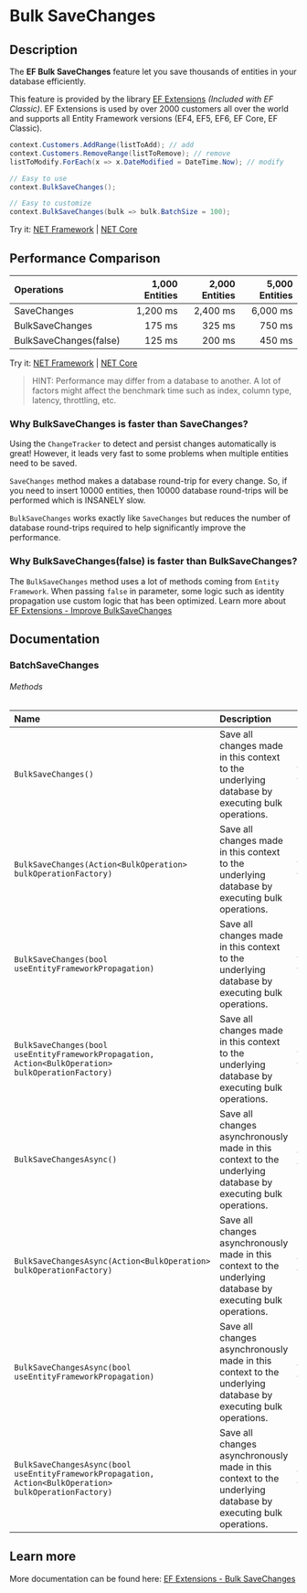 # Bulk SaveChanges

## Description
The **EF Bulk SaveChanges** feature let you save thousands of entities in your database efficiently.

This feature is provided by the library [EF Extensions](https://entityframework-extensions.net/bulk-savechanges) _(Included with EF Classic)_. EF Extensions is used by over 2000 customers all over the world and supports all Entity Framework versions (EF4, EF5, EF6, EF Core, EF Classic).

```csharp
context.Customers.AddRange(listToAdd); // add
context.Customers.RemoveRange(listToRemove); // remove
listToModify.ForEach(x => x.DateModified = DateTime.Now); // modify

// Easy to use
context.BulkSaveChanges();

// Easy to customize
context.BulkSaveChanges(bulk => bulk.BatchSize = 100);
```
Try it: [NET Framework](https://dotnetfiddle.net/1JFvZe) | [NET Core](https://dotnetfiddle.net/8Rc5Eg)

## Performance Comparison

| Operations      | 1,000 Entities | 2,000 Entities | 5,000 Entities |
| :-------------- | -------------: | -------------: | -------------: |
| SaveChanges     | 1,200 ms       | 2,400 ms       | 6,000 ms       |
| BulkSaveChanges | 175 ms         | 325 ms         | 750 ms         |
| BulkSaveChanges(false) | 125 ms  | 200 ms         | 450 ms         |

Try it: [NET Framework](https://dotnetfiddle.net/Ad1bmZ) | [NET Core](https://dotnetfiddle.net/cIGiKE)

> HINT: Performance may differ from a database to another. A lot of factors might affect the benchmark time such as index, column type, latency, throttling, etc.

### Why BulkSaveChanges is faster than SaveChanges?

Using the `ChangeTracker` to detect and persist changes automatically is great! However, it leads very fast to some problems when multiple entities need to be saved.

`SaveChanges` method makes a database round-trip for every change. So, if you need to insert 10000 entities, then 10000 database round-trips will be performed which is INSANELY slow.

`BulkSaveChanges` works exactly like `SaveChanges` but reduces the number of database round-trips required to help significantly improve the performance.

### Why BulkSaveChanges(false) is faster than BulkSaveChanges?
The `BulkSaveChanges` method uses a lot of methods coming from `Entity Framework`. When passing `false` in parameter, some logic such as identity propagation use custom logic that has been optimized. Learn more about [EF Extensions - Improve BulkSaveChanges](https://entityframework-extensions.net/improve-bulk-savechanges)

## Documentation

### BatchSaveChanges

###### Methods

| Name | Description | Example |
| :--- | :---------- | :------ |
| `BulkSaveChanges()` | Save all changes made in this context to the underlying database by executing bulk operations. | [NET Framework](https://dotnetfiddle.net/2cxxaZ) / [NET Core](https://dotnetfiddle.net/zuEZ3k)|
| `BulkSaveChanges(Action<BulkOperation> bulkOperationFactory)` | Save all changes made in this context to the underlying database by executing bulk operations. | [NET Framework](https://dotnetfiddle.net/DRewVs) / [NET Core](https://dotnetfiddle.net/BTsiuO)|
| `BulkSaveChanges(bool useEntityFrameworkPropagation)` | Save all changes made in this context to the underlying database by executing bulk operations. | [NET Framework](https://dotnetfiddle.net/6k6I05) / [EFCore](https://dotnetfiddle.net/TZD1ja)|
| `BulkSaveChanges(bool useEntityFrameworkPropagation, Action<BulkOperation> bulkOperationFactory)` | Save all changes made in this context to the underlying database by executing bulk operations. | [NET Framework](https://dotnetfiddle.net/sNLPlo) / [EFCore](https://dotnetfiddle.net/upjXHX)|
| `BulkSaveChangesAsync()` | Save all changes asynchronously made in this context to the underlying database by executing bulk operations. | [NET Framework](https://dotnetfiddle.net/0J6Tp2) / [EFCore](https://dotnetfiddle.net/1VCThG) |
| `BulkSaveChangesAsync(Action<BulkOperation> bulkOperationFactory)` | Save all changes asynchronously made in this context to the underlying database by executing bulk operations. | [NET Framework](https://dotnetfiddle.net/SOpkTp) / [EFCore](https://dotnetfiddle.net/32JKZw) |
| `BulkSaveChangesAsync(bool useEntityFrameworkPropagation)` | Save all changes asynchronously made in this context to the underlying database by executing bulk operations. | [NET Framework](https://dotnetfiddle.net/OZlBcS) / [NET Core](https://dotnetfiddle.net/2qAiDY) |
| `BulkSaveChangesAsync(bool useEntityFrameworkPropagation, Action<BulkOperation> bulkOperationFactory)` | Save all changes asynchronously made in this context to the underlying database by executing bulk operations. | [NET Framework](https://dotnetfiddle.net/rjh5m9) / [NET Core](https://dotnetfiddle.net/xY8F52) |

## Learn more

More documentation can be found here: [EF Extensions - Bulk SaveChanges](https://entityframework-extensions.net/bulk-savechanges)

